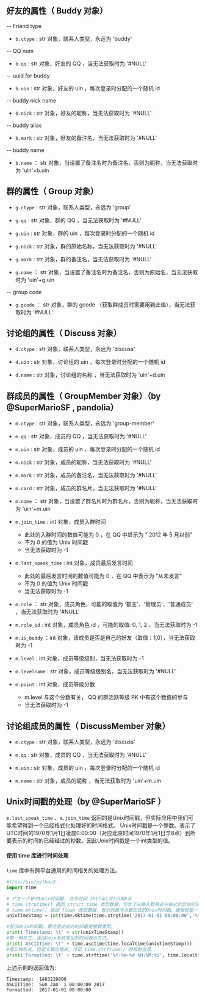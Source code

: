 好友的属性（ Buddy 对象）
-----------------------------------------------

-- Friend type
- `b.ctype` : str 对象，联系人类型，永远为 'buddy'

-- QQ num
- `b.qq` : str 对象，好友的 QQ ，当无法获取时为 '#NULL'

-- uuid for buddy
- `b.uin` : str 对象，好友的 uin ，每次登录时分配的一个随机 id 

-- buddy nick name
- `b.nick` : str 对象，好友的昵称，当无法获取时为 '#NULL'

-- buddy alias
- `b.mark` : str 对象，好友的备注名，当无法获取时为 '#NULL'

-- buddy name
- `b.name` ： str 对象，当设置了备注名时为备注名，否则为昵称，当无法获取时为 'uin'+b.uin


群的属性（ Group 对象）
-----------------------------------------------

- `g.ctype` : str 对象，联系人类型，永远为 'group'

- `g.qq` : str 对象，群的 QQ ，当无法获取时为 '#NULL'

- `g.uin` : str 对象，群的 uin ，每次登录时分配的一个随机 id 

- `g.nick` : str 对象，群的原始名称，当无法获取时为 '#NULL'

- `g.mark` : str 对象，群的备注名，当无法获取时为 '#NULL'

- `g.name` ： str 对象，当设置了备注名时为备注名，否则为原始名，当无法获取时为 'uin'+g.uin

-- group code
- `g.gcode` ： str 对象，群的 gcode （获取群成员时需要用到此值），当无法获取时为 '#NULL'


讨论组的属性（ Discuss 对象）
-----------------------------------------------

- `d.ctype` : str 对象，联系人类型，永远为 'discuss'

- `d.uin` : str 对象，讨论组的 uin ，每次登录时分配的一个随机 id 

- `d.name` : str 对象，讨论组的名称 ，当无法获取时为 'uin'+d.uin


群成员的属性（ GroupMember 对象）（by @SuperMarioSF , pandolia）
------------------------------------------------------------------

- `m.ctype` : str 对象，联系人类型，永远为 'group-member'

- `m.qq` : str 对象，成员的 QQ ，当无法获取时为 '#NULL'

- `m.uin` : str 对象，成员的 uin ，每次登录时分配的一个随机 id 

- `m.nick` : str 对象，成员的昵称，当无法获取时为 '#NULL'

- `m.mark` : str 对象，成员的备注名，当无法获取时为 '#NULL'

- `m.card` : str 对象，成员的群名片，当无法获取时为 '#NULL'

- `m.name` ： str 对象，当设置了群名片时为群名片，否则为昵称，当无法获取时为 'uin'+m.uin

- `m.join_time` : int 对象，成员入群时间
   - 此处的入群时间的数值可能为 0 ，在 QQ 中显示为 “ 2012 年 5 月以前”
   - 不为 0 的值为 Unix 时间戳
   - 当无法获取时为 -1

- `m.last_speak_time` : int 对象，成员最后发言时间
   - 此处的最后发言时间的数值可能为 0 ，在 QQ 中表示为 “从未发言”
   - 不为 0 的值为 Unix 时间戳
   - 当无法获取时为 -1

- `m.role` ： str 对象，成员角色，可能的取值为 '群主'、'管理员'、'普通成员' ，当无法获取时为 '#NULL'

- `m.role_id` : int 对象，成员角色 id ，可能的取值:  0, 1, 2 ，当无法获取时为 -1

- `m.is_buddy` ：int 对象，该成员是否是自己的好友（取值：1,0），当无法获取时为 -1

- `m.level` :  int 对象，成员等级级别，当无法获取时为 -1

- `m.levelname` : str 对象，成员等级级别名，当无法获取时为 '#NULL'

- `m.point` : int 对象，成员等级分数
   - m.level 与这个分数有关， QQ 的群活跃等级 PK 中有这个数值的参与
   - 当无法获取时为 -1


讨论组成员的属性（ DiscussMember 对象）
-----------------------------------------------

- `m.ctype` : str 对象，联系人类型，永远为 'discuss'

- `m.qq` : str 对象，成员的 QQ ，当无法获取时为 '#NULL'

- `m.uin` : str 对象，成员的 uin ，每次登录时分配的一个随机 id 

- `m.name` : str 对象，成员的昵称 ，当无法获取时为 'uin'+m.uin


Unix时间戳的处理（by @SuperMarioSF ）
--------------------------------------------

`m.last_speak_time` 、`m.join_time` 返回的是Unix时间戳，但实际应用中我们可能希望得到一个已经格式化处理好的时间格式。
Unix时间戳是一个整数。表示了UTC时间的1970年1月1日凌晨0:00:00（对应北京时间1970年1月1日早8点）到所要表示的时间的已经经过的秒数。因此Unix时间戳是一个int类型的值。

#### 使用 time 库进行时间处理

`time` 库中有跨平台通用的时间相关的处理方法。

```python
#!/usr/bin/python3
import time

# 产生一个新的Unix时间戳: 北京时间 2017年1月1日早8点
# time.strptime() 返回 struct_time 类型数据，包含了从输入和格式中格式化后的时间。(并不处理时区转换)
# time.mktime() 返回 float 类型数据，表示的是浮点数形式的Unix时间戳。接受的是一个表示本地时间的 struct_time 类型。
unixTimeStamp = int(time.mktime(time.strptime('2017-01-01 08:00:00','%Y-%m-%d %H:%M:%S')))

#显示Unix时间戳。要注意此处的时间戳是整数类型。
print('Timestamp: \t' + str(unixTimeStamp))
#第一种形式，返回Unix系统常见的时间表示方法。
print('ASCIITime: \t' + time.asctime(time.localtime(unixTimeStamp)))
#第二种形式，自定义输出格式。详见 time.strftime() 的帮助信息。
print('Formatted: \t' + time.strftime('%Y-%m-%d %H:%M:%S', time.localtime(unixTimeStamp)))


```

上述示例的返回值为:
```
Timestamp: 	1483228800
ASCIITime: 	Sun Jan  1 08:00:00 2017
Formatted: 	2017-01-01 08:00:00
```
